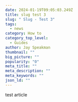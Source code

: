 ```yaml
---
date: 2024-01-19T09:05:03.249Z
title: slug test 3
slug: " Slug - Test 3"
tags:
  - news
category: How to
category_top_level:
  - Guides
author: Jay Speakman
thumbnail: ""
big_picture: ""
popularity: "0"
meta_title: ""
meta_description: ""
meta_keywords: ""
json_ld: ""
---
```

t﻿est article